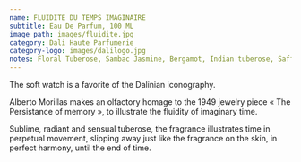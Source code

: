 ```yaml
---
name: FLUIDITE DU TEMPS IMAGINAIRE
subtitle: Eau De Parfum, 100 ML
image_path: images/fluidite.jpg
category: Dali Haute Parfumerie
category-logo: images/dalilogo.jpg
notes: Floral Tuberose, Sambac Jasmine, Bergamot, Indian tuberose, Saffron, Bourbon Vanilla, Sandalwood
---
```

The soft watch is a favorite of the Dalinian iconography.

Alberto Morillas makes an olfactory homage to the 1949 jewelry piece « The Persistance of memory », to illustrate the fluidity of imaginary time.

Sublime, radiant and sensual tuberose, the fragrance illustrates time in perpetual movement, slipping away just like the fragrance on the skin, in perfect harmony, until the end of time.